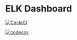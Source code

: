 # ELK Dashboard

[![CircleCI](https://circleci.com/gh/f213/elk-back-office.svg?style=svg&circle-token=2ce041d53271e60d7afa4efc393f981684951089)](https://circleci.com/gh/f213/elk-back-office)


[![codecov](https://codecov.io/gh/f213/elk-back-office/branch/master/graph/badge.svg?token=qDGzPnPA1v)](https://codecov.io/gh/f213/elk-back-office)
